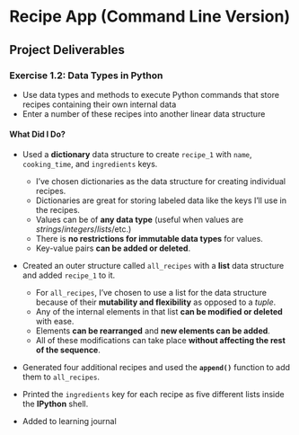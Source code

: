 # Recipe App (Command Line Version)

## Project Deliverables
### Exercise 1.2: Data Types in Python
- Use data types and methods to execute Python commands that store recipes containing their own internal data
- Enter a number of these recipes into another linear data structure
#### What Did I Do?
- Used a **dictionary** data structure to create `recipe_1` with `name`, `cooking_time`, and `ingredients` keys.
  - I’ve chosen dictionaries as the data structure for creating individual recipes.
  - Dictionaries are great for storing labeled data like the keys I’ll use in the recipes.
  - Values can be of **any data type** (useful when values are _strings_/_integers_/_lists_/etc.)
  - There is **no restrictions for immutable data types** for values.
  - Key-value pairs **can be added or deleted**.
  
- Created an outer structure called `all_recipes` with a **list** data structure and added `recipe_1` to it.
  - For `all_recipes`, I’ve chosen to use a list for the data structure because of their **mutability and flexibility** as opposed to a _tuple_.
  - Any of the internal elements in that list **can be modified or deleted** with ease.
  - Elements **can be rearranged** and **new elements can be added**.
  - All of these modifications can take place **without affecting the rest of the sequence**.

- Generated four additional recipes and used the **`append()`** function to add them to `all_recipes`.

- Printed the `ingredients` key for each recipe as five different lists inside the **IPython** shell.

- Added to learning journal
